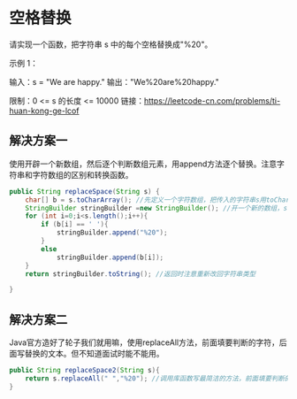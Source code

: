 # 空格替换

请实现一个函数，把字符串 s 中的每个空格替换成"%20"。

示例 1：

输入：s = "We are happy."
输出："We%20are%20happy."

限制：0 <= s 的长度 <= 10000
链接：https://leetcode-cn.com/problems/ti-huan-kong-ge-lcof

## 解决方案一

使用开辟一个新数组，然后逐个判断数组元素，用append方法逐个替换。注意字符串和字符数组的区别和转换函数。

```java
public String replaceSpace(String s) {
    char[] b = s.toCharArray(); //先定义一个字符数组，把传入的字符串s用toCharArray()方法改成字符数组，否则用不了下标来定位
    StringBuilder stringBuilder =new StringBuilder(); //开一个新的数组，stringbuilder可以使用append功能，少占用内存
    for (int i=0;i<s.length();i++){
        if (b[i] == ' '){
            stringBuilder.append("%20");
        }
        else
            stringBuilder.append(b[i]);
    }
    return stringBuilder.toString(); //返回时注意重新改回字符串类型

}
```

## 解决方案二

Java官方造好了轮子我们就用嘛，使用replaceAll方法，前面填要判断的字符，后面写替换的文本。但不知道面试时能不能用。

```java
public String replaceSpace2(String s){
    return s.replaceAll(" ","%20"); //调用库函数写最简洁的方法，前面填要判断的字符，后面写替换的文本
}
```